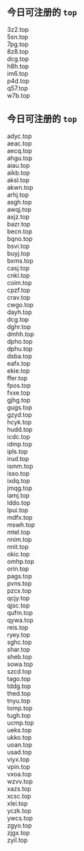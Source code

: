 
## 今日可注册的 `top`
>
3z2.top   
5sn.top   
7pg.top   
8z8.top   
dcg.top   
h8h.top   
im6.top   
p4d.top   
q57.top   
w7b.top   


## 今日可注册的 `top`
>
adyc.top   
aeac.top   
aecq.top   
ahgu.top   
aiau.top   
aikb.top   
aksl.top   
akwn.top   
arhj.top   
asgh.top   
awqj.top   
axjz.top   
bazr.top   
becn.top   
bqno.top   
bsvi.top   
buyj.top   
bxms.top   
casj.top   
cnkl.top   
coim.top   
cpzf.top   
crav.top   
cwgo.top   
dayh.top   
dcg.top   
dghr.top   
dmhh.top   
dpho.top   
dphu.top   
dsba.top   
eafx.top   
ekie.top   
ffer.top   
fpos.top   
fxxe.top   
gjhg.top   
gugs.top   
gzyd.top   
hcyk.top   
hudd.top   
icdc.top   
idmp.top   
ipls.top   
irud.top   
ismm.top   
isso.top   
ixdq.top   
jmqg.top   
lamj.top   
lddo.top   
lpui.top   
mdfx.top   
mswh.top   
mtel.top   
nnim.top   
nnit.top   
okic.top   
omhp.top   
orin.top   
pags.top   
pvns.top   
pzcx.top   
qcjy.top   
qjsc.top   
qufm.top   
qywa.top   
reis.top   
ryey.top   
sghc.top   
shar.top   
sheb.top   
sowa.top   
szcd.top   
tago.top   
tddg.top   
thed.top   
tnyu.top   
tomp.top   
tugh.top   
ucmp.top   
ueks.top   
ukko.top   
uoan.top   
usad.top   
viyx.top   
vpin.top   
vxoa.top   
wzvv.top   
xazs.top   
xcsc.top   
xlei.top   
yczk.top   
ywcs.top   
zgyo.top   
zjgx.top   
zyil.top   


